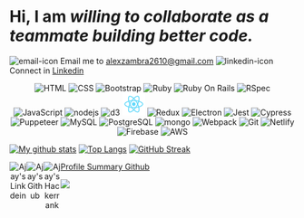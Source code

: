 

# Hi, I am *willing to collaborate as a teammate building better code.*
![email-icon][] Email me to [alexzambra2610@gmail.com][] ![linkedin-icon][] Connect in [Linkedin][]



<p align="center">
  <span align="center" class="d-flex">
    <img title="HTML" alt="HTML" height=40 src="https://www.w3.org/html/logo/downloads/HTML5_Badge_256.png">
    <img title="CSS" alt="CSS" height=40
      src="https://www.kindpng.com/picc/m/464-4640184_css3-png-download-css-icon-transparent-png.png">
    <img title="Bootstrap" alt="Bootstrap" height=40
      src="https://upload.wikimedia.org/wikipedia/commons/thumb/b/b2/Bootstrap_logo.svg/480px-Bootstrap_logo.svg.png">
    <img title="Ruby" alt="Ruby" height=40 src="https://blog.mwpreston.net/wp-content/uploads/2018/09/ruby-logo.png">
    <img title="Ruby On Rails" alt="Ruby On Rails" height=40 src="https://guides.rubyonrails.org/images/favicon.ico">
    <img title="RSpec" alt="RSpec" height=40 src="https://seeklogo.com/images/R/rspec-logo-DA1EE19A18-seeklogo.com.png">
    <img title="JavaScript" alt="JavaScript" height=40
      src="https://upload.wikimedia.org/wikipedia/commons/thumb/9/99/Unofficial_JavaScript_logo_2.svg/600px-Unofficial_JavaScript_logo_2.svg.png">
    <img title="Node" height=40 src="https://seeklogo.com/images/N/nodejs-logo-FBE122E377-seeklogo.com.png" alt="nodejs">
    <img title="D3" height=40 src="https://raw.githubusercontent.com/d3/d3-logo/master/d3.png" alt="d3">
    <img title="React" alt="React" height=40 src="https://raw.githubusercontent.com/github/explore/80688e429a7d4ef2fca1e82350fe8e3517d3494d/topics/react/react.png">
    <img title="Redux" alt="Redux" height=40 src="https://seeklogo.com/images/R/redux-logo-9CA6836C12-seeklogo.com.png">
    <img title="Electron" alt="Electron" height=40 src="https://user-images.githubusercontent.com/3600593/60781010-41dfae80-a173-11e9-99f9-03a8b712b87d.png">
    <img title="Jest" alt="Jest" height=40 src="https://jestjs.io/img/jest-card-run.svg">
    <img title="Cypress" alt="Cypress" height=40 src="https://avatars.githubusercontent.com/u/8908513?s=200&v=4">
    <img title="Puppeteer" alt="Puppeteer" height=40 src="https://avatars.githubusercontent.com/u/6906516?s=200&v=4">
    <img title="MySQL" alt="MySQL" height=40
      src="https://e7.pngegg.com/pngimages/614/744/png-clipart-mysql-database-mariadb-dolphin-marine-mammal-animals.png">
    <img title="PostgreSQL" alt="PostgreSQL" height=40
      src="https://user-images.githubusercontent.com/53111464/128640512-996b3897-408b-46d0-a45c-234313adff65.png">
    <img title="Mongo" alt="mongo" height=40
      src="https://img.icons8.com/color/452/mongodb.png">
    <img title="Webpack" alt="Webpack" height=40 src="https://raw.githubusercontent.com/webpack/media/master/logo/icon-square-big.png">
    <img title="Git" alt="Git" height=40 src="https://git-scm.com/images/logos/downloads/Git-Icon-1788C.png">
    <img title="Netlify" alt="Netlify" height=40 src="https://avatars.githubusercontent.com/u/7892489?s=280&v=4">
    <img title="Firebase" alt="Firebase" height=40 src="https://img1.freepng.es/20180609/ryh/kisspng-firebase-cloud-messaging-google-cloud-messaging-api-as-a-service-5b1bf782ac0ca2.2103995315285594907047.jpg">
    <img title="aws" alt="AWS" height=40 src="https://avatars.githubusercontent.com/u/2232217?s=280&v=4">
    
  </span>
</p>

  [![My github stats](https://github-readme-stats.vercel.app/api?username=Alexoid1&show_icons=true&line_height=17&theme=vue)](https://github.com/Alexoid1/github-readme-stats)
[![Top Langs](https://github-readme-stats.vercel.app/api/top-langs/?username=Alexoid1&show_icons=true&layout=compact&theme=vue&langs_count=8)](https://github.com/Alexoid1/github-readme-stats)
[![GitHub Streak](https://github-readme-streak-stats.herokuapp.com/?user=Alexoid1&theme=vue)](https://git.io/streak-stats)



[pic]: https://avatars2.githubusercontent.com/u/36519478?s=460&v=4
[email-icon]: https://img.icons8.com/color/48/000000/message-squared.png
[alexzambra2610@gmail.com]: alexzambra2610@gmail.com
[linkedin-icon]: https://img.icons8.com/color/48/000000/linkedin.png
[Linkedin]: https://www.linkedin.com/in/pablo-alexis-zambrano-coral-7a614a189/
[github-icon]: https://img.icons8.com/color/48/000000/github--v1.png
[GitHub]: https://github.com/Alexoid1
[badge-nodejs]: https://img.shields.io/badge/node.js-V14.x-339933?style=for-the-badge&logo=node.js
[badge-postgres]: https://img.shields.io/badge/database-postgreSQL-47A248?style=for-the-badge&logo=postgresql
[badge-react]: https://img.shields.io/badge/React-16+-61DAFB?style=for-the-badge&logo=react
[badge-css]: https://img.shields.io/badge/style-CSS-1572B6?style=for-the-badge&logo=css3

[stats]: https://github.com/Alexoid1/Alexoid1/raw/master/docs/github_stats.png
[tipsy/profile-summary-for-github]: https://profile-summary-for-github.com/user/Alexoid1

<p align="center">
  <a href="https://www.linkedin.com/in/pablo-alexis-zambrano-coral-7a614a189/">
    <img align="left" alt="Ajay's Linkdein" width="30px" src="https://cdn.jsdelivr.net/npm/simple-icons@v3/icons/linkedin.svg" />
  </a>
  <a href="https://codepen.io/alex-zambrano">
    <img align="left" alt="Ajay's Github" width="30px" src="https://cdn.jsdelivr.net/npm/simple-icons@v3/icons/codepen.svg" />
  </a>
  <a href="https://www.hackerrank.com/Alexoid1?hr_r=1">
    <img align="left" alt="Ajay's Hackerrank" width="30px" src="https://cdn.jsdelivr.net/npm/simple-icons@v3/icons/hackerrank.svg" />
  </a>
</p>
<a href="https://profile-summary-for-github.com/user/Alexoid1">Profile Summary Github</a>


![](https://komarev.com/ghpvc/?username=Alexoid1&color=grey)
